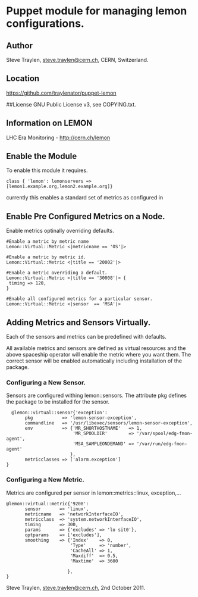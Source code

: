 # Puppet module for managing lemon configurations.

## Author
Steve Traylen, steve.traylen@cern.ch, CERN, Switzerland.

## Location
https://github.com/traylenator/puppet-lemon

##License
GNU Public License v3, see COPYING.txt.
 
## Information on LEMON 
LHC Era Monitoring - http://cern.ch/lemon

## Enable the Module
To enable this module it requires.

    class { 'lemon': lemonservers => [lemon1.example.org,lemon2.example.org]}

currently this enables a standard set of metrics as configured in

## Enable Pre Configured Metrics on a Node.
Enable metrics optinally overriding defaults.

    #Enable a metric by metric name
    Lemon::Virtual::Metric <|metricname == 'OS'|>

    #Enable a metric by metric id.
    Lemon::Virtual::Metric <|title == '20002'|>   

    #Enable a metric overriding a default.
    Lemon::Virtual::Metric <|title == '30008'|> { 
     timing => 120,
    }

    #Enable all configured metrics for a particular sensor.
    Lemon::Virtual::Metric <|sensor  == 'MSA'|>

## Adding Metrics and Sensors Virtually.
Each of the sensors and metrics can be predefined with defaults.

All available metrics and sensors are defined as virtual resources
and the above spaceship operator will enable the metric where you
want them. The correct sensor will be enabled automatically including
installation of the package.

### Configuring a New Sensor.
Sensors are configured withing lemon::sensors. The attribute pkg defines the package
to be installed for the sensor.

      @lemon::virtual::sensor{'exception':
           pkg           => 'lemon-sensor-exception',
           commandline   => '/usr/libexec/sensors/lemon-sensor-exception',
           env           => {'MR_SHORTHOSTNAME'   => 1,
                             'MR_SPOOLDIR'        => '/var/spool/edg-fmon-agent',
                             'MSA_SAMPLEONDEMAND' => '/var/run/edg-fmon-agent'
                            },
           metricclasses => ['alarm.exception']
    }

### Configuring a New Metric.
Metrics are configured per sensor in lemon::metrics::linux, exception,...


    @lemon::virtual::metric{'9208':
           sensor       => 'linux',
           metricname   => 'networkInterfaceIO',
           metricclass  => 'system.networkInterfaceIO',
           timing       => 300,
           params       => {'excludes' => 'lo sit0'},
           optparams    => ['excludes'],
           smoothing    => {'Index'    => 0,
                            'Type'     => 'number',
                            'CacheAll' => 1,
                            'Maxdiff'  => 0.5,
                            'Maxtime'  => 3600
         
                           },
    }




Steve Traylen, steve.traylen@cern.ch, 2nd October 2011.
